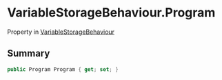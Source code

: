 # VariableStorageBehaviour.Program

Property in [VariableStorageBehaviour](/docs/api/csharp/yarn.unity.variablestoragebehaviour.md)

## Summary



```csharp
public Program Program { get; set; }
```

